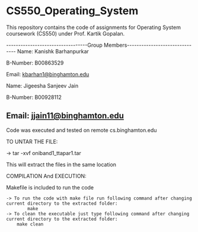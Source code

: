 # CS550_Operating_System
This repository contains the code of assignments for Operating System coursework (CS550) under Prof. Kartik Gopalan.

----------------------------------Group Members-------------------------------
Name:		Kanishk Barhanpurkar

B-Number:	B00863529

Email:		kbarhan1@binghamton.edu

Name:		Jigeesha Sanjeev Jain

B-Number:	B00928112

Email:		jjain11@binghamton.edu
------------------------------------------------------------------------------

Code was executed and tested on remote cs.binghamton.edu

TO UNTAR THE FILE:

-> tar -xvf oniband1_ttapar1.tar 

 
This will extract the files in the same location


COMPILATION And EXECUTION:

 Makefile is included to run the code 
 
 
	-> To run the code with make file run following command after changing current directory to the extracted folder:
     		make 
	-> To clean the executable just type following command after changing current directory to the extracted folder:
		make clean


